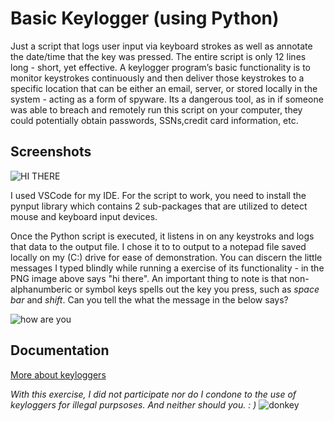 
# Basic Keylogger (using Python)
Just a script that logs user input via keyboard strokes as well as annotate the date/time that the key was pressed. The entire script is only 12 lines long - short, yet effective. A keylogger program’s basic functionality is to monitor keystrokes continuously and then deliver those keystrokes to a specific location that can be either an email, server, or stored locally in the system - acting as a form of spyware. Its a dangerous tool, as in if someone was able to breach and remotely run this script on your computer, they could potentially obtain passwords, SSNs,credit card information, etc.











## Screenshots

![HI THERE](https://user-images.githubusercontent.com/67354346/232253140-634f2c0c-00a4-499f-850c-2df2d5044491.png)

I used VSCode for my IDE. For the script to work, you need to install the pynput library which contains 2 sub-packages that are utilized to detect mouse and keyboard input devices. 

Once the Python script is executed, it listens in on any keystroks and logs that data to the output file. I chose it to to output to a notepad file saved locally on my (C:) drive for ease of demonstration. You can discern the little messages I typed blindly while running a exercise of its functionality - in the PNG image above says "hi there". An important thing to note is that non-alphanumberic or symbol keys spells out the key you press, such as *space bar* and *shift*. Can you tell the what the message in the below says?

![how are you](https://user-images.githubusercontent.com/67354346/232253143-df6eb24a-fa2f-4ca6-9d02-65ff3163cdeb.png)


## Documentation

[More about keyloggers](https://www.malwarebytes.com/keylogger)

*With this exercise, I did not participate nor do I condone to the use of keyloggers for illegal purpsoses. And neither should you. : )*
![donkey](https://user-images.githubusercontent.com/67354346/232254368-6146b019-5a04-44d1-ad8d-e639b8ed75fc.gif)


